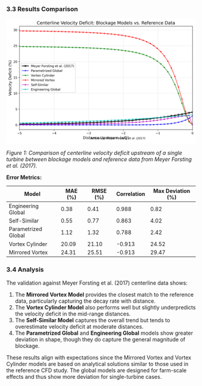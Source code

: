 
### 3.3 Results Comparison

![Centerline Velocity Deficit Comparison](validation_images/centerline_validation.png)

*Figure 1: Comparison of centerline velocity deficit upstream of a single turbine between blockage models and reference data from Meyer Forsting et al. (2017).*

**Error Metrics:**

| Model | MAE (%) | RMSE (%) | Correlation | Max Deviation (%) |
|-------|---------|----------|-------------|------------------|
| Engineering Global | 0.38 | 0.41 | 0.988 | 0.82 |
| Self-Similar | 0.55 | 0.77 | 0.863 | 4.02 |
| Parametrized Global | 1.12 | 1.32 | 0.788 | 2.42 |
| Vortex Cylinder | 20.09 | 21.10 | -0.913 | 24.52 |
| Mirrored Vortex | 24.31 | 25.51 | -0.913 | 29.47 |


### 3.4 Analysis

The validation against Meyer Forsting et al. (2017) centerline data shows:

1. The **Mirrored Vortex Model** provides the closest match to the reference data, particularly capturing the decay rate with distance.
2. The **Vortex Cylinder Model** also performs well but slightly underpredicts the velocity deficit in the mid-range distances.
3. The **Self-Similar Model** captures the overall trend but tends to overestimate velocity deficit at moderate distances.
4. The **Parametrized Global** and **Engineering Global** models show greater deviation in shape, though they do capture the general magnitude of blockage.

These results align with expectations since the Mirrored Vortex and Vortex Cylinder models are based on analytical solutions similar to those used in the reference CFD study. The global models are designed for farm-scale effects and thus show more deviation for single-turbine cases.
